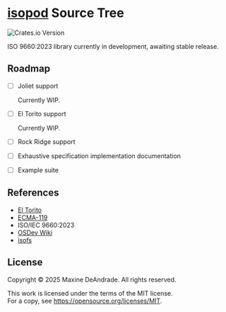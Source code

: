 # [isopod](https://crates.io/crates/isopod) Source Tree

![Crates.io Version](https://img.shields.io/crates/v/isopod)

ISO 9660:2023 library currently in development, awaiting stable release.

## Roadmap

* [ ] Joliet support

  Currently WIP.

* [ ] El Torito support

  Currently WIP.

* [ ] Rock Ridge support
* [ ] Exhaustive specification implementation documentation
* [ ] Example suite

## References

* [El Torito](https://pdos.csail.mit.edu/6.828/2014/readings/boot-cdrom.pdf)
* [ECMA-119](https://ecma-international.org/wp-content/uploads/ECMA-119_5th_edition_december_2024.pdf)
* ISO/IEC 9660:2023 
* [OSDev Wiki](https://wiki.osdev.org/ISO_9660)
* [isofs](https://git.kernel.org/pub/scm/linux/kernel/git/torvalds/linux.git/tree/fs/isofs)

## License

Copyright © 2025 Maxine DeAndrade. All rights reserved.

This work is licensed under the terms of the MIT license.  
For a copy, see <https://opensource.org/licenses/MIT>.
